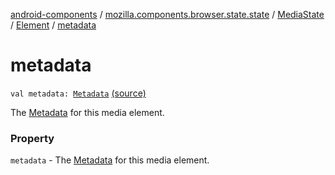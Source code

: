 [android-components](../../../index.md) / [mozilla.components.browser.state.state](../../index.md) / [MediaState](../index.md) / [Element](index.md) / [metadata](./metadata.md)

# metadata

`val metadata: `[`Metadata`](../../../mozilla.components.concept.engine.media/-media/-metadata/index.md) [(source)](https://github.com/mozilla-mobile/android-components/blob/master/components/browser/state/src/main/java/mozilla/components/browser/state/state/MediaState.kt#L46)

The [Metadata](#) for this media element.

### Property

`metadata` - The [Metadata](#) for this media element.